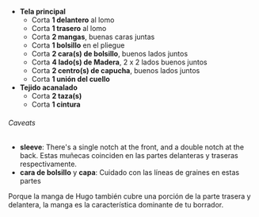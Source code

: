 - **Tela principal**
  - Corta **1 delantero** al lomo
  - Corta **1 trasero** al lomo
  - Corta **2 mangas**, buenas caras juntas
  - Corta **1 bolsillo** en el pliegue
  - Corta **2 cara(s) de bolsillo**, buenos lados juntos
  - Corta **4 lado(s) de Madera**, 2 x 2 lados buenos juntos
  - Corta **2 centro(s) de capucha**, buenos lados juntos
  - Corta **1 unión del cuello**
- **Tejido acanalado**
  - Corta **2 taza(s)**
  - Corta **1 cintura**

<Warning>

###### Caveats

- **sleeve**: There's a single notch at the front, and a double notch at the back. Estas muñecas coinciden en las partes delanteras y traseras respectivamente.
- **cara de bolsillo** y **capa**: Cuidado con las líneas de graines en estas partes

Porque la manga de Hugo también cubre una porción de la parte trasera y delantera,
la manga es la característica dominante de tu borrador.

</Warning>
